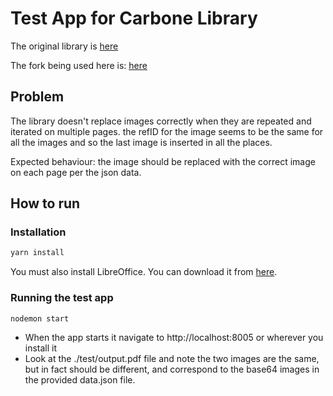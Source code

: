 # Test App for Carbone Library

The original library is [here](https://carbone.io/)

The fork being used here is: [here](https://github.com/t7tran/carbone)

## Problem

The library doesn't replace images correctly when they are repeated and iterated on multiple pages.
the refID for the image seems to be the same for all the images and so the last image is inserted in all the places.

Expected behaviour: the image should be replaced with the correct image on each page per the json data.

## How to run

### Installation

```bash
yarn install
```

You must also install LibreOffice. You can download it from [here](https://www.libreoffice.org/download/download/).

### Running the test app

```bash
nodemon start
```

- When the app starts it navigate to http://localhost:8005 or wherever you install it
- Look at the ./test/output.pdf file and note the two images are the same, but in fact should be different, and correspond to the base64 images in the provided data.json file.
